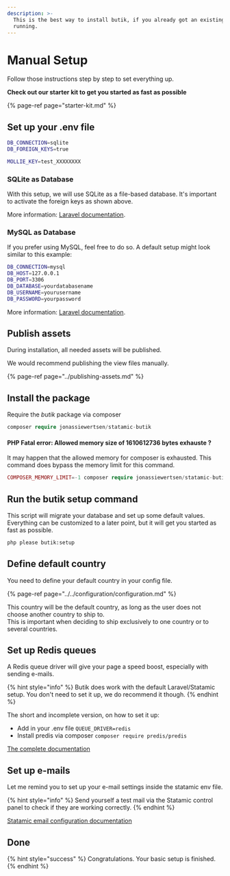 ```yaml
---
description: >-
  This is the best way to install butik, if you already got an existing project
  running.
---
```


# Manual Setup

Follow those instructions step by step to set everything up.  

**Check out our starter kit to get you started as fast as possible**

{% page-ref page="starter-kit.md" %}

## Set up your .env file

```bash
DB_CONNECTION=sqlite
DB_FOREIGN_KEYS=true

MOLLIE_KEY=test_XXXXXXXX
```

### SQLite as Database

With this setup, we will use SQLite as a file-based database. It's important to activate the foreign keys as shown above.

More information: [Laravel documentation](https://laravel.com/docs/7.x/database). 

### MySQL as Database

If you prefer using MySQL, feel free to do so. A default setup might look similar to this example:

```bash
DB_CONNECTION=mysql
DB_HOST=127.0.0.1
DB_PORT=3306
DB_DATABASE=yourdatabasename
DB_USERNAME=yourusername
DB_PASSWORD=yourpassword
```

More information: [Laravel documentation](https://laravel.com/docs/7.x/database). 

## Publish assets

During installation, all needed assets will be published. 

We would recommend publishing the view files manually. 

{% page-ref page="../publishing-assets.md" %}

## Install the package

Require the _butik_ package via composer

```php
composer require jonassiewertsen/statamic-butik
```

#### PHP Fatal error: Allowed memory size of 1610612736 bytes exhauste ?

It may happen that the allowed memory for composer is exhausted. This command does bypass the memory limit for this command.

```php
COMPOSER_MEMORY_LIMIT=-1 composer require jonassiewertsen/statamic-butik
```

## Run the butik setup command

This script will migrate your database and set up some default values. Everything can be customized to a later point, but it will get you started as fast as possible.

```bash
php please butik:setup
```

## Define default country

You need to define your default country in your config file.

{% page-ref page="../../configuration/configuration.md" %}

This country will be the default country, as long as the user does not choose another country to ship to.  
This is important when deciding to ship exclusively to one country or to several countries. 

## Set up Redis queues

A Redis queue driver will give your page a speed boost, especially with sending e-mails.

{% hint style="info" %}
Butik does work with the default Laravel/Statamic setup. You don't need to set it up, we do recommend it though. 
{% endhint %}

The short and incomplete version, on how to set it up:

* Add in your .env file `QUEUE_DRIVER=redis`
* Install predis via composer `composer require predis/predis`

[The complete documentation](https://laravel.com/docs/master/redis)

##  Set up e-mails

Let me remind you to set up your e-mail settings inside the statamic env file.

{% hint style="info" %}
Send yourself a test mail via the Statamic control panel to check if they are working correctly.
{% endhint %}

 [Statamic email configuration documentation](https://statamic.dev/email)

## Done

{% hint style="success" %}
Congratulations. Your basic setup is finished.
{% endhint %}

